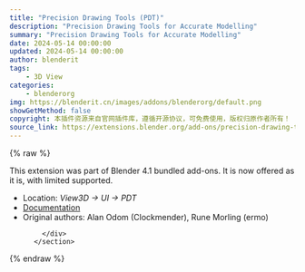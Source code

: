 ```yaml
---
title: "Precision Drawing Tools (PDT)"
description: "Precision Drawing Tools for Accurate Modelling"
summary: "Precision Drawing Tools for Accurate Modelling"
date: 2024-05-14 00:00:00
updated: 2024-05-14 00:00:00
author: blenderit
tags: 
    - 3D View
categories:
    - blenderorg
img: https://blenderit.cn/images/addons/blenderorg/default.png
showGetMethod: false
copyright: 本插件资源来自官网插件库，遵循开源协议，可免费使用，版权归原作者所有！
source_link: https://extensions.blender.org/add-ons/precision-drawing-tools-pdt/
---
```


{% raw %}
<section id="about" class="mt-3">
            <div class="box style-rich-text">
              <p>This extension was part of Blender 4.1 bundled add-ons.
It is now offered as it is, with limited supported.</p>
<ul>
<li>Location: <em>View3D → UI → PDT</em></li>
<li><a rel="nofollow noopener noreferrer external" target="_blank" href="https://docs.blender.org/manual/en/4.1//addons/3d_view/precision_drawing_tools/index.html">Documentation</a></li>
<li>Original authors: Alan Odom (Clockmender), Rune Morling (ermo)</li>
</ul>

            </div>
          </section>
<div style="display: none">blenderorg</div>
{% endraw %}
